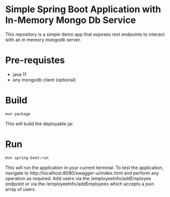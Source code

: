 # Simple Spring Boot Application with In-Memory Mongo Db Service 
This repository is a simple demo app that exposes rest endpoints to interact with an 
in memory mongodb server.

# Pre-requistes
 - java 11
 - any mongodb client (optional)

# Build
```sh
mvn package
```
This will build the deployable jar.

# Run
```sh
mvn spring-boot:run 
```
This will run the application in your current terminal. To test the application,
navigate to http://localhost:8080/swagger-ui/index.html and perform any operation as required.
Add users via the /employeeInfo/addEmployee endpoint or via the /employeeInfo/addEmployees
which accepts a json array of users.